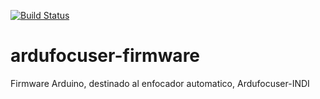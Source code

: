 [![Build Status](https://travis-ci.org/josemlp91/ardufocuser_firmware.svg?branch=master)](https://travis-ci.org/josemlp91/ardufocuser_firmware)

# ardufocuser-firmware
Firmware Arduino, destinado al enfocador automatico, Ardufocuser-INDI
